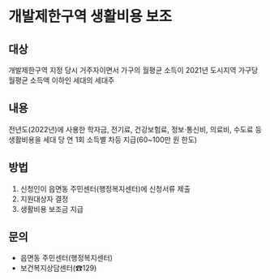 # 개발제한구역 생활비용 보조

## 대상
개발제한구역 지정 당시 거주자이면서 가구의 월평균 소득이 2021년 도시지역 가구당 월평균 소득액 이하인 세대의 세대주

## 내용
전년도(2022년)에 사용한 학자금, 전기료, 건강보험료, 정보·통신비, 의료비, 수도료 등 생활비용을 세대 당 연 1회 소득별 차등 지급(60~100만 원 한도)

## 방법
1. 신청인이 읍면동 주민센터(행정복지센터)에 신청서류 제출
2. 지원대상자 결정
3. 생활비용 보조금 지급

## 문의
- 읍면동 주민센터(행정복지센터)
- 보건복지상담센터(☎129)
